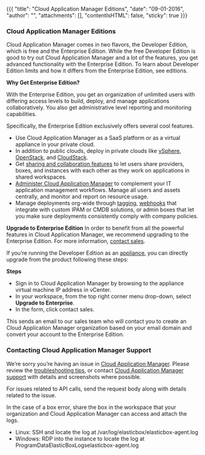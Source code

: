 {{{
"title": "Cloud Application Manager Editions",
"date": "09-01-2016",
"author": "",
"attachments": [],
"contentIsHTML": false,
"sticky": true
}}}

### Cloud Application Manager Editions

Cloud Application Manager comes in two flavors, the Developer Edition, which is free and the Enterprise Edition. While the free Developer Edition is good to try out Cloud Application Manager and a lot of the features, you get advanced functionality with the Enterprise Edition. To learn about Developer Edition limits and how it differs from the Enterprise Edition, see editions.

**Why Get Enterprise Edition?**

With the Enterprise Edition, you get an organization of unlimited users with differing access levels to build, deploy, and manage applications collaboratively. You also get administrative level reporting and monitoring capabilities.

Specifically, the Enterprise Edition exclusively offers several cool features.

* Use Cloud Application Manager as a SaaS platform or as a virtual appliance in your private cloud.
* In addition to public clouds, deploy in private clouds like [vSphere](./using-the-vmware-vcenter-private-datacenter.md), [OpenStack](./using-openstack-cloud.md), and [CloudStack](./using-cloudstack.md).
* Get [sharing and collaboration features](./workspaces-and-collaboration.md) to let users share providers, boxes, and instances with each other as they work on applications in shared workspaces.
* [Administer Cloud Application Manager](./admin-overview.md) to complement your IT application management workflows. Manage all users and assets centrally, and monitor and report on resource usage.
* Manage deployments org-wide through [tagging](./resource-tags.md), [webhooks](./webhooks.md) that integrate with custom IPAM or CMDB solutions, or admin boxes that let you make sure deployments consistently comply with company policies.

**Upgrade to Enterprise Edition**
In order to benefit from all the powerful features in Cloud Application Manager, we recommend upgrading to the Enterprise Edition. For more information, [contact sales](mailto:support@elasticbox.com).

If you’re running the Developer Edition as an [appliance](./appliance-overview.md), you can directly upgrade from the product following these steps:

**Steps**

* Sign in to Cloud Application Manager by browsing to the appliance virtual machine IP address in vCenter.
* In your workspace, from the top right corner menu drop-down, select **Upgrade to Enterprise**.
* In the form, click contact sales.

This sends an email to our sales team who will contact you to create an Cloud Application Manager organization based on your email domain and convert your account to the Enterprise Edition.

### Contacting Cloud Application Manager Support

We’re sorry you’re having an issue in [Cloud Application Manager](//www.ctl.io/cloud-application-manager/). Please review the [troubleshooting tips](./troubleshooting-tips.md), or contact [Cloud Application Manager support](mailto:support@elasticbox.com) with details and screenshots where possible.

For issues related to API calls, send the request body along with details related to the issue.

In the case of a box error, share the box in the workspace that your organization and Cloud Application Manager can access and attach the logs.
* Linux: SSH and locate the log at /var/log/elasticbox/elasticbox-agent.log
* Windows: RDP into the instance to locate the log at ProgramDataElasticBoxLogselasticbox-agent.log
